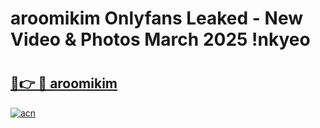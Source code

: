 # aroomikim Onlyfans Leaked - New Video & Photos March 2025 !nkyeo

# <h2><a href="https://u6248q.iuczelnia.edu.pl?title=aroomikim&ref=nkyeo">🔗👉 🔴 aroomikim</a></h2>

[![acn](https://github.com/user-attachments/assets/0f9c940e-d8b0-45ae-aac7-cd30a18b3e1c)](https://u6248q.iuczelnia.edu.pl?title=aroomikim&ref=nkyeo)

